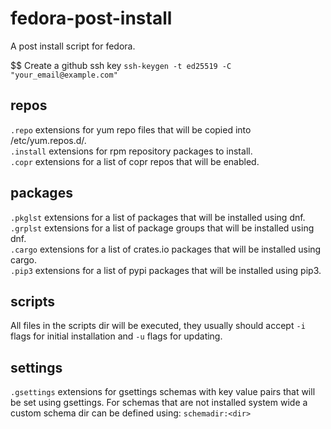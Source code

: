# fedora-post-install
A post install script for fedora.

$$ Create a github ssh key
`ssh-keygen -t ed25519 -C "your_email@example.com"`

## repos

```.repo``` extensions for yum repo files that will be copied into /etc/yum.repos.d/.  
```.install``` extensions for rpm repository packages to install.  
```.copr``` extensions for a list of copr repos that will be enabled.  

## packages

```.pkglst``` extensions for a list of packages that will be installed using dnf.  
```.grplst``` extensions for a list of package groups that will be installed using dnf.  
```.cargo``` extensions for a list of crates.io packages that will be installed using cargo.  
```.pip3``` extensions for a list of pypi packages that will be installed using pip3.  

## scripts

All files in the scripts dir will be executed, they usually should accept ```-i``` flags for initial installation and ```-u``` flags for updating.

## settings
```.gsettings``` extensions for gsettings schemas with key value pairs that will be set using gsettings.
For schemas that are not installed system wide a custom schema dir can be defined using:
```schemadir:<dir>```

